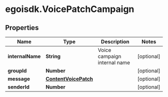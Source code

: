 # egoisdk.VoicePatchCampaign

## Properties

Name | Type | Description | Notes
------------ | ------------- | ------------- | -------------
**internalName** | **String** | Voice campaign internal name | [optional] 
**groupId** | **Number** |  | [optional] 
**message** | [**ContentVoicePatch**](ContentVoicePatch.md) |  | [optional] 
**senderId** | **Number** |  | [optional] 


